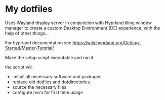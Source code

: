 # My dotfiles
Uses Wayland display server in conjunction with Hyprland tiling window manager to create a custom Desktop Environment (DE) experience, with the help of other things...



For hyprland documentation see https://wiki.hyprland.org/Getting-Started/Master-Tutorial/

Make the setup script executable and run it

the script will: 
- install all necessary software and packages
- replace old dotfiles and dotdirectories
- source the necessary files
- configure nvim for first time usage
